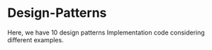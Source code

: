 # Design-Patterns
Here, we have 10 design patterns Implementation code considering different examples.
